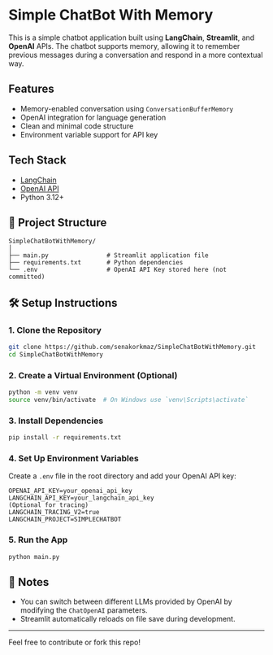 #  Simple ChatBot With Memory

This is a simple chatbot application built using **LangChain**, **Streamlit**, and **OpenAI** APIs. The chatbot supports memory, allowing it to remember previous messages during a conversation and respond in a more contextual way.

##  Features

- Memory-enabled conversation using `ConversationBufferMemory`
- OpenAI integration for language generation
- Clean and minimal code structure
- Environment variable support for API key

##  Tech Stack

- [LangChain](https://www.langchain.com/)
- [OpenAI API](https://platform.openai.com/)
- Python 3.12+

## 📁 Project Structure

```
SimpleChatBotWithMemory/
│
├── main.py                # Streamlit application file
├── requirements.txt       # Python dependencies
└── .env                   # OpenAI API Key stored here (not committed)
```

## 🛠️ Setup Instructions

### 1. Clone the Repository

```bash
git clone https://github.com/senakorkmaz/SimpleChatBotWithMemory.git
cd SimpleChatBotWithMemory
```

### 2. Create a Virtual Environment (Optional)

```bash
python -m venv venv
source venv/bin/activate  # On Windows use `venv\Scripts\activate`
```

### 3. Install Dependencies

```bash
pip install -r requirements.txt
```

### 4. Set Up Environment Variables

Create a `.env` file in the root directory and add your OpenAI API key:

```
OPENAI_API_KEY=your_openai_api_key
LANGCHAIN_API_KEY=your_langchain_api_key
(Optional for tracing)
LANGCHAIN_TRACING_V2=true
LANGCHAIN_PROJECT=SIMPLECHATBOT
```

### 5. Run the App

```bash
python main.py
```


## 📌 Notes

- You can switch between different LLMs provided by OpenAI by modifying the `ChatOpenAI` parameters.
- Streamlit automatically reloads on file save during development.


---

Feel free to contribute or fork this repo!

